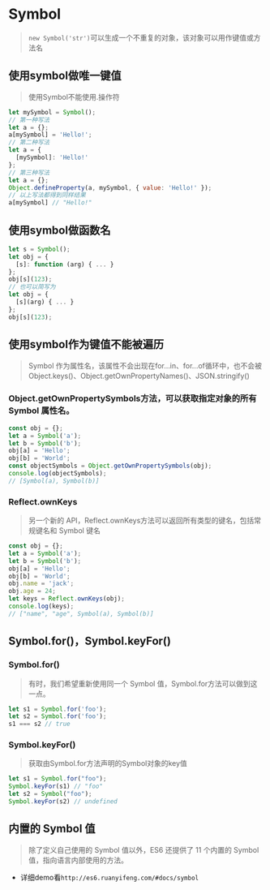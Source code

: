 # Symbol
> `new Symbol('str')`可以生成一个不重复的对象，该对象可以用作键值或方法名

## 使用symbol做唯一键值
> 使用Symbol不能使用.操作符
```javascript
let mySymbol = Symbol();
// 第一种写法
let a = {};
a[mySymbol] = 'Hello!';
// 第二种写法
let a = {
  [mySymbol]: 'Hello!'
};
// 第三种写法
let a = {};
Object.defineProperty(a, mySymbol, { value: 'Hello!' });
// 以上写法都得到同样结果
a[mySymbol] // "Hello!"
```

## 使用symbol做函数名
```javascript
let s = Symbol();
let obj = {
  [s]: function (arg) { ... }
};
obj[s](123);
// 也可以简写为
let obj = {
  [s](arg) { ... }
};
obj[s](123);
```

## 使用symbol作为键值不能被遍历
> Symbol 作为属性名，该属性不会出现在for...in、for...of循环中，也不会被Object.keys()、Object.getOwnPropertyNames()、JSON.stringify()

### Object.getOwnPropertySymbols方法，可以获取指定对象的所有 Symbol 属性名。
```javascript
const obj = {};
let a = Symbol('a');
let b = Symbol('b');
obj[a] = 'Hello';
obj[b] = 'World';
const objectSymbols = Object.getOwnPropertySymbols(obj);
console.log(objectSymbols);
// [Symbol(a), Symbol(b)]
```

### Reflect.ownKeys
> 另一个新的 API，Reflect.ownKeys方法可以返回所有类型的键名，包括常规键名和 Symbol 键名
```javascript
const obj = {};
let a = Symbol('a');
let b = Symbol('b');
obj[a] = 'Hello';
obj[b] = 'World';
obj.name = 'jack';
obj.age = 24;
let keys = Reflect.ownKeys(obj);
console.log(keys);
// ["name", "age", Symbol(a), Symbol(b)]
```

## Symbol.for()，Symbol.keyFor()
### Symbol.for()
> 有时，我们希望重新使用同一个 Symbol 值，Symbol.for方法可以做到这一点。
```javascript
let s1 = Symbol.for('foo');
let s2 = Symbol.for('foo');
s1 === s2 // true
```
### Symbol.keyFor()
> 获取由Symbol.for方法声明的Symbol对象的key值
```javascript
let s1 = Symbol.for("foo");
Symbol.keyFor(s1) // "foo"
let s2 = Symbol("foo");
Symbol.keyFor(s2) // undefined
```

## 内置的 Symbol 值
> 除了定义自己使用的 Symbol 值以外，ES6 还提供了 11 个内置的 Symbol 值，指向语言内部使用的方法。
- 详细demo看`http://es6.ruanyifeng.com/#docs/symbol`
